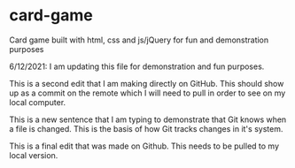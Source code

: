 # card-game
Card game built with html, css and js/jQuery for fun and demonstration purposes

6/12/2021: I am updating this file for demonstration and fun purposes.

This is a second edit that I am making directly on GitHub. This should show up as a commit on the remote which I will need to pull in order to see on my local computer.


This is a new sentence that I am typing to demonstrate that Git knows when a file is changed. This is the basis of how Git tracks changes in it's system. 

This is a final edit that was made on Github. This needs to be pulled to my local version.
